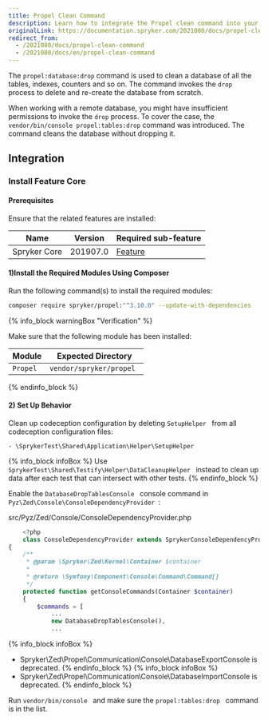 ```yaml
---
title: Propel Clean Command
description: Learn how to integrate the Propel clean command into your project.
originalLink: https://documentation.spryker.com/2021080/docs/propel-clean-command
redirect_from:
  - /2021080/docs/propel-clean-command
  - /2021080/docs/en/propel-clean-command
---
```


The `propel:database:drop` command is used to clean a database of all the tables, indexes, counters and so on. The command invokes the `drop` process to delete and re-create the database from scratch. 

When working with a remote database, you might have insufficient permissions to invoke the `drop` process. To cover the case, the `vendor/bin/console propel:tables:drop` command was introduced. The command cleans the database without dropping it. 

## Integration

### Install Feature Core

#### Prerequisites

Ensure that the related features are installed:

| Name | Version | Required sub-feature |
| --- | --- | --- |
| Spryker Core | 201907.0 | [Feature](/docs/scos/dev/migration-and-integration/201907.0/feature-integration-guides/spryker-core-feature-integration.html) |

#### 1)Install the Required Modules Using Composer

Run the following command(s) to install the required modules:

```bash
composer require spryker/propel:"^3.10.0" --update-with-dependencies
```

{% info_block warningBox "Verification" %}

Make sure that the following module has been installed:

| Module | Expected Directory |
| --- | --- |
|  `Propel ` |  `vendor/spryker/propel ` |

{% endinfo_block %}

#### 2) Set Up Behavior

Clean up codeception configuration by deleting  `SetupHelper ` from all codeception configuration files:

```shell
- \SprykerTest\Shared\Application\Helper\SetupHelper
```

{% info_block infoBox %}
Use  `SprykerTest\Shared\Testify\Helper\DataCleanupHelper ` instead to clean up data after each test that can intersect with other tests.
{% endinfo_block %}

Enable the  `DatabaseDropTablesConsole ` console command in  `Pyz\Zed\Console\ConsoleDependencyProvider `:

src/Pyz/Zed/Console/ConsoleDependencyProvider.php

```php
    <?php
    class ConsoleDependencyProvider extends SprykerConsoleDependencyProvider
{
    /**
     * @param \Spryker\Zed\Kernel\Container $container
     *
     * @return \Symfony\Component\Console\Command\Command[]
     */
    protected function getConsoleCommands(Container $container)
    {
        $commands = [
            ...
            new DatabaseDropTablesConsole(),
            ...
```

{% info_block infoBox %}
* Spryker\Zed\Propel\Communication\Console\DatabaseExportConsole is deprecated.
{% endinfo_block %}
{% info_block infoBox %}
* Spryker\Zed\Propel\Communication\Console\DatabaseImportConsole is deprecated.
{% endinfo_block %}

Run  `vendor/bin/console ` and make sure the  `propel:tables:drop ` command is in the list.
